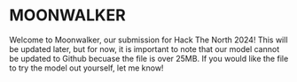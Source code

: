 # MOONWALKER

Welcome to Moonwalker, our submission for Hack The North 2024! 
This will be updated later, but for now, it is important to note that our model cannot be updated to Github becuase the file is over 25MB.
If you would like the file to try the model out yourself, let me know! 
